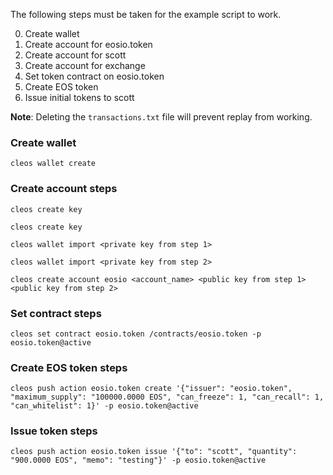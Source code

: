 The following steps must be taken for the example script to work.

0. Create wallet
0. Create account for eosio.token
0. Create account for scott
0. Create account for exchange
0. Set token contract on eosio.token
0. Create EOS token
0. Issue initial tokens to scott

**Note**:
Deleting the `transactions.txt` file will prevent replay from working.


### Create wallet
`cleos wallet create`

### Create account steps
`cleos create key`

`cleos create key`

`cleos wallet import <private key from step 1>`

`cleos wallet import <private key from step 2>`

`cleos create account eosio <account_name> <public key from step 1> <public key from step 2>`

### Set contract steps
`cleos set contract eosio.token /contracts/eosio.token -p eosio.token@active`

### Create EOS token steps
`cleos push action eosio.token create '{"issuer": "eosio.token", "maximum_supply": "100000.0000 EOS", "can_freeze": 1, "can_recall": 1, "can_whitelist": 1}' -p eosio.token@active`

### Issue token steps
`cleos push action eosio.token issue '{"to": "scott", "quantity": "900.0000 EOS", "memo": "testing"}' -p eosio.token@active`

